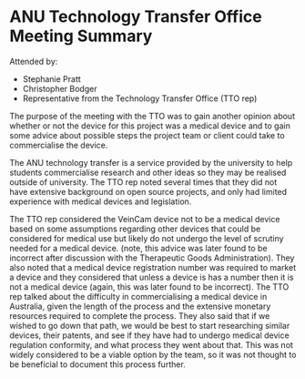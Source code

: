 # ANU Technology Transfer Office Meeting Summary

Attended by:
* Stephanie Pratt
* Christopher Bodger
* Representative from the Technology Transfer Office (TTO rep)

The purpose of the meeting with the TTO was to gain another opinion about whether or not the device for this project was a medical
device and to gain some advice about possible steps the project team or client could take to commercialise the device. 

The ANU technology transfer is a service provided by the university to help students commercialise research and other ideas so
they may be realised outside of university. The TTO rep noted several times that they did not have extensive background on 
open source projects, and only had limited experience with medical devices and legislation. 

The TTO rep considered the VeinCam device not to be a medical device based on some assumptions regarding other devices that
could be considered for medical use but likely do not undergo the level of scrutiny needed for a medical device. (note, this
advice was later found to be incorrect after discussion with the Therapeutic Goods Administration). They also noted that 
a medical device registration number was required to market a device and they considered that unless a device is has a number
then it is not a medical device (again, this was later found to be incorrect). 
The TTO rep talked about the difficulty in commercialising a medical device in Australia, given the length of the process and the
extensive monetary resources required to complete the process. They also said that if we wished to go down that path, 
we would be best to start researching similar devices, their patents, and see if they have had to undergo medical device regulation
conformity, and what process they went about that.
This was not widely considered to be a viable option by the team, so it was not thought to be beneficial to document this process
further. 

